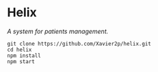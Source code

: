 # Helix

*A system for patients management.*

```shell
git clone https://github.com/Xavier2p/helix.git
cd helix
npm install
npm start
```
